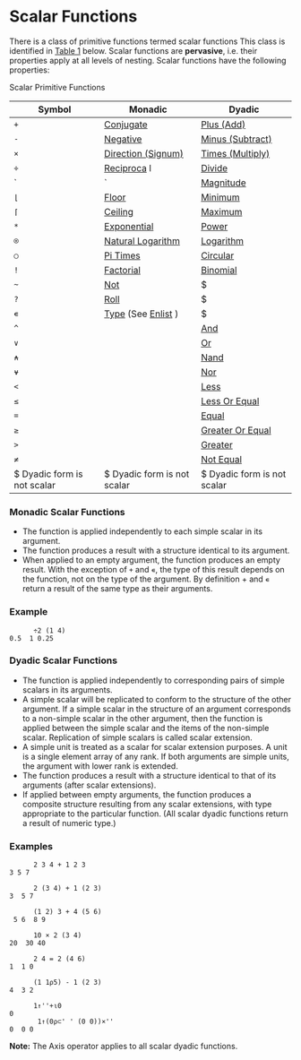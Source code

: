 # Scalar Functions

There is a class of primitive functions termed scalar functions This class is identified in [Table 1](#ScalarPrimitiveFunctions) below. Scalar functions are **pervasive**, i.e. their properties apply at all levels of nesting.  Scalar functions have the following properties:

Scalar Primitive Functions

| Symbol | Monadic | Dyadic |
| --- | --- | ---  |
| `+` | [Conjugate](primitive-functions-a-z/primitive-functions-a-z/conjugate.md) | [Plus (Add)](scalar-dyadic-arithmetic-functions/add.md) |
| `-` | [Negative](scalar-monadic-functions/negative.md) | [Minus (Subtract)](scalar-dyadic-arithmetic-functions/subtract.md) |
| `×` | [Direction (Signum)](scalar-monadic-functions/direction.md) | [Times (Multiply)](scalar-dyadic-arithmetic-functions/multiply.md) |
| `÷` | [Reciproca](scalar-monadic-functions/reciprocal.md) l | [Divide](scalar-dyadic-arithmetic-functions/divide.md) |
| `|` | [Magnitude](scalar-monadic-functions/magnitude.md) | [Residue](scalar-dyadic-arithmetic-functions/residue.md) |
| `⌊` | [Floor](scalar-monadic-functions/floor.md) | [Minimum](scalar-dyadic-arithmetic-functions/minimum.md) |
| `⌈` | [Ceiling](scalar-monadic-functions/ceiling.md) | [Maximum](scalar-dyadic-arithmetic-functions/maximum.md) |
| `*` | [Exponential](scalar-monadic-functions/exponential.md) | [Power](scalar-dyadic-arithmetic-functions/power.md) |
| `⍟` | [Natural Logarithm](scalar-monadic-functions/natural-logarithm.md) | [Logarithm](scalar-dyadic-arithmetic-functions/logarithm.md) |
| `○` | [Pi Times](scalar-monadic-functions/pi-times.md) | [Circular](circular.md) |
| `!` | [Factorial](scalar-monadic-functions/factorial.md) | [Binomial](scalar-dyadic-arithmetic-functions/binomial.md) |
| `~` | [Not](scalar-monadic-functions/not.md) | $ |
| `?` | [Roll](scalar-monadic-functions/roll.md) | $ |
| `∊` | [Type](scalar-monadic-functions/type.md) (See [Enlist](non-scalar-monadic-structural-functions/enlist.md) ) | $ |
| `^` |  | [And](scalar-dyadic-logical-functions/and-lowest-common-multiple.md) |
| `∨` |  | [Or](scalar-dyadic-logical-functions/or-greatest-common-divisor.md) |
| `⍲` |  | [Nand](scalar-dyadic-logical-functions/nand.md) |
| `⍱` |  | [Nor](scalar-dyadic-logical-functions/nor.md) |
| `<` |  | [Less](scalar-dyadic-logical-functions/less.md) |
| `≤` |  | [Less Or Equal](scalar-dyadic-logical-functions/less-or-equal.md) |
| `=` |  | [Equal](scalar-dyadic-logical-functions/equal.md) |
| `≥` |  | [Greater Or Equal](scalar-dyadic-logical-functions/greater-or-equal.md) |
| `>` |  | [Greater](scalar-dyadic-logical-functions/greater.md) |
| `≠` |  | [Not Equal](scalar-dyadic-logical-functions/not-equal.md) |
| $ Dyadic form is not scalar | $ Dyadic form is not scalar | $ Dyadic form is not scalar |

### Monadic Scalar Functions

- The function is applied independently to each simple scalar in its argument.
- The function produces a result with a structure identical to its argument.
- When applied to an empty argument, the function produces an empty result.  With the exception of `+` and `∊`, the type of this result depends on the function, not on the type of the argument. By definition + and `∊` return a result of the same type as their arguments.
### Example
```apl
      ÷2 (1 4)
0.5  1 0.25
```

### Dyadic Scalar Functions

- The function is applied independently to corresponding pairs of simple scalars in its arguments.
- A simple scalar will be replicated to conform to the structure of the other argument.  If a simple scalar in the structure of an argument corresponds to a non-simple scalar in the other argument, then the function is applied between the simple scalar and the items of the non-simple scalar.  Replication of simple scalars is called scalar extension.
- A simple unit is treated as a scalar for scalar extension purposes.  A unit is a single element array of any rank.  If both arguments are simple units, the argument with lower rank is extended.
- The function produces a result with a structure identical to that of its arguments (after scalar extensions).
- If applied between empty arguments, the function produces a composite structure resulting from any scalar extensions, with type appropriate to the particular function. (All scalar dyadic functions return a result of numeric type.)

### Examples
```apl
      2 3 4 + 1 2 3
3 5 7
 
      2 (3 4) + 1 (2 3)
3  5 7
 
      (1 2) 3 + 4 (5 6)
 5 6  8 9

      10 × 2 (3 4)
20  30 40
 
      2 4 = 2 (4 6)
1  1 0

      (1 1⍴5) - 1 (2 3)
4  3 2

      1↑''+⍳0
0
       1↑(0⍴⊂' ' (0 0))×''
0  0 0
```

**Note:**  The Axis operator applies to all scalar dyadic functions.
